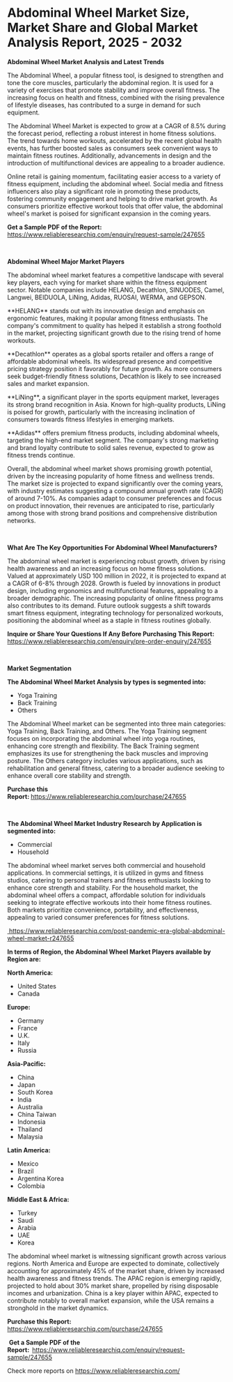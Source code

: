 <p><h1>Abdominal Wheel Market Size, Market Share and Global Market Analysis Report, 2025 - 2032</h1></p><p><strong>Abdominal Wheel Market Analysis and Latest Trends</strong></p>
<p><p>The Abdominal Wheel, a popular fitness tool, is designed to strengthen and tone the core muscles, particularly the abdominal region. It is used for a variety of exercises that promote stability and improve overall fitness. The increasing focus on health and fitness, combined with the rising prevalence of lifestyle diseases, has contributed to a surge in demand for such equipment. </p><p>The Abdominal Wheel Market is expected to grow at a CAGR of 8.5% during the forecast period, reflecting a robust interest in home fitness solutions. The trend towards home workouts, accelerated by the recent global health events, has further boosted sales as consumers seek convenient ways to maintain fitness routines. Additionally, advancements in design and the introduction of multifunctional devices are appealing to a broader audience. </p><p>Online retail is gaining momentum, facilitating easier access to a variety of fitness equipment, including the abdominal wheel. Social media and fitness influencers also play a significant role in promoting these products, fostering community engagement and helping to drive market growth. As consumers prioritize effective workout tools that offer value, the abdominal wheel's market is poised for significant expansion in the coming years.</p></p>
<p><strong>Get a Sample PDF of the Report:&nbsp;</strong> <a href="https://www.reliableresearchiq.com/enquiry/request-sample/247655?utm_campaign=2947&utm_medium=2&utm_source=Github&utm_content=ia&utm_term=30032025&utm_id=abdominal-wheel">https://www.reliableresearchiq.com/enquiry/request-sample/247655</a></p>
<p>&nbsp;</p>
<p><strong>Abdominal Wheel Major Market Players</strong></p>
<p><p>The abdominal wheel market features a competitive landscape with several key players, each vying for market share within the fitness equipment sector. Notable companies include HELANG, Decathlon, SINUODES, Camel, Langwei, BEIDUOLA, LiNing, Adidas, RUOSAI, WERMA, and GEPSON. </p><p>**HELANG** stands out with its innovative design and emphasis on ergonomic features, making it popular among fitness enthusiasts. The company's commitment to quality has helped it establish a strong foothold in the market, projecting significant growth due to the rising trend of home workouts.</p><p>**Decathlon** operates as a global sports retailer and offers a range of affordable abdominal wheels. Its widespread presence and competitive pricing strategy position it favorably for future growth. As more consumers seek budget-friendly fitness solutions, Decathlon is likely to see increased sales and market expansion.</p><p>**LiNing**, a significant player in the sports equipment market, leverages its strong brand recognition in Asia. Known for high-quality products, LiNing is poised for growth, particularly with the increasing inclination of consumers towards fitness lifestyles in emerging markets.</p><p>**Adidas** offers premium fitness products, including abdominal wheels, targeting the high-end market segment. The company's strong marketing and brand loyalty contribute to solid sales revenue, expected to grow as fitness trends continue.</p><p>Overall, the abdominal wheel market shows promising growth potential, driven by the increasing popularity of home fitness and wellness trends. The market size is projected to expand significantly over the coming years, with industry estimates suggesting a compound annual growth rate (CAGR) of around 7-10%. As companies adapt to consumer preferences and focus on product innovation, their revenues are anticipated to rise, particularly among those with strong brand positions and comprehensive distribution networks.</p></p>
<p>&nbsp;</p>
<p><strong>What Are The Key Opportunities For Abdominal Wheel Manufacturers?</strong></p>
<p><p>The abdominal wheel market is experiencing robust growth, driven by rising health awareness and an increasing focus on home fitness solutions. Valued at approximately USD 100 million in 2022, it is projected to expand at a CAGR of 6-8% through 2028. Growth is fueled by innovations in product design, including ergonomics and multifunctional features, appealing to a broader demographic. The increasing popularity of online fitness programs also contributes to its demand. Future outlook suggests a shift towards smart fitness equipment, integrating technology for personalized workouts, positioning the abdominal wheel as a staple in fitness routines globally.</p></p>
<p><strong>Inquire or Share Your Questions If Any Before Purchasing This Report:</strong> <a href="https://www.reliableresearchiq.com/enquiry/pre-order-enquiry/247655?utm_campaign=2947&utm_medium=2&utm_source=Github&utm_content=ia&utm_term=30032025&utm_id=abdominal-wheel">https://www.reliableresearchiq.com/enquiry/pre-order-enquiry/247655</a></p>
<p>&nbsp;</p>
<p><strong>Market Segmentation</strong></p>
<p><strong>The Abdominal Wheel Market Analysis by types is segmented into:</strong></p>
<p><ul><li>Yoga Training</li><li>Back Training</li><li>Others</li></ul></p>
<p><p>The Abdominal Wheel market can be segmented into three main categories: Yoga Training, Back Training, and Others. The Yoga Training segment focuses on incorporating the abdominal wheel into yoga routines, enhancing core strength and flexibility. The Back Training segment emphasizes its use for strengthening the back muscles and improving posture. The Others category includes various applications, such as rehabilitation and general fitness, catering to a broader audience seeking to enhance overall core stability and strength.</p></p>
<p><strong>Purchase this Report:&nbsp;</strong><a href="https://www.reliableresearchiq.com/purchase/247655?utm_campaign=2947&utm_medium=2&utm_source=Github&utm_content=ia&utm_term=30032025&utm_id=abdominal-wheel">https://www.reliableresearchiq.com/purchase/247655</a></p>
<p>&nbsp;</p>
<p><strong>The Abdominal Wheel Market Industry Research by Application is segmented into:</strong></p>
<p><ul><li>Commercial</li><li>Household</li></ul></p>
<p><p>The abdominal wheel market serves both commercial and household applications. In commercial settings, it is utilized in gyms and fitness studios, catering to personal trainers and fitness enthusiasts looking to enhance core strength and stability. For the household market, the abdominal wheel offers a compact, affordable solution for individuals seeking to integrate effective workouts into their home fitness routines. Both markets prioritize convenience, portability, and effectiveness, appealing to varied consumer preferences for fitness solutions.</p></p>
<p><a href="https://www.reliableresearchiq.com/post-pandemic-era-global-abdominal-wheel-market-r247655?utm_campaign=2947&utm_medium=2&utm_source=Github&utm_content=ia&utm_term=30032025&utm_id=abdominal-wheel">&nbsp;https://www.reliableresearchiq.com/post-pandemic-era-global-abdominal-wheel-market-r247655</a></p>
<p><strong>In terms of Region, the Abdominal Wheel Market Players available by Region are:</strong></p>
<p>
    <p> <strong> North America: </strong>
        <ul>
            <li>United States</li>
            <li>Canada</li>
        </ul>
        </p> 
    <p> <strong> Europe: </strong>
        <ul>
            <li>Germany</li>
            <li>France</li>
            <li>U.K.</li>
            <li>Italy</li>
            <li>Russia</li>
        </ul>
        </p> 
    <p> <strong> Asia-Pacific: </strong>
        <ul>
            <li>China</li>
            <li>Japan</li>
            <li>South Korea</li>
            <li>India</li>
            <li>Australia</li>
            <li>China Taiwan</li>
            <li>Indonesia</li>
            <li>Thailand</li>
            <li>Malaysia</li>
        </ul>
        </p> 
    <p> <strong> Latin America: </strong>
        <ul>
            <li>Mexico</li>
            <li>Brazil</li>
            <li>Argentina Korea</li>
            <li>Colombia</li>
        </ul>
        </p> 
    <p> <strong> Middle East & Africa: </strong>
        <ul>
            <li>Turkey</li>
            <li>Saudi</li>
            <li>Arabia</li>
            <li>UAE</li>
            <li>Korea</li>
        </ul>
    </p>
    </p>
<p><p>The abdominal wheel market is witnessing significant growth across various regions. North America and Europe are expected to dominate, collectively accounting for approximately 45% of the market share, driven by increased health awareness and fitness trends. The APAC region is emerging rapidly, projected to hold about 30% market share, propelled by rising disposable incomes and urbanization. China is a key player within APAC, expected to contribute notably to overall market expansion, while the USA remains a stronghold in the market dynamics.</p></p>
<p><strong>Purchase this Report: </strong><a href="https://www.reliableresearchiq.com/purchase/247655?utm_campaign=2947&utm_medium=2&utm_source=Github&utm_content=ia&utm_term=30032025&utm_id=abdominal-wheel">https://www.reliableresearchiq.com/purchase/247655</a></p>
<p>&nbsp;<strong>Get a Sample PDF of the Report:&nbsp;&nbsp;</strong><a href="https://www.reliableresearchiq.com/enquiry/request-sample/247655?utm_campaign=2947&utm_medium=2&utm_source=Github&utm_content=ia&utm_term=30032025&utm_id=abdominal-wheel">https://www.reliableresearchiq.com/enquiry/request-sample/247655</a></p>
<p><strong></strong></p>
<p>Check more reports on <a href="https://www.reliableresearchiq.com/?utm_campaign=2947&utm_medium=2&utm_source=Github&utm_content=ia&utm_term=30032025&utm_id=abdominal-wheel">https://www.reliableresearchiq.com/</a></p>